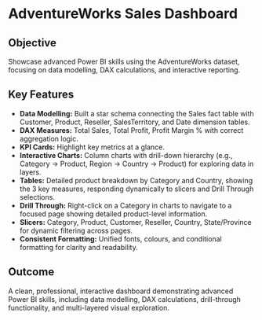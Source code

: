 # AdventureWorks Sales Dashboard

## Objective
Showcase advanced Power BI skills using the AdventureWorks dataset, focusing on data modelling, DAX calculations, and interactive reporting.

## Key Features

- **Data Modelling:** Built a star schema connecting the Sales fact table with Customer, Product, Reseller, SalesTerritory, and Date dimension tables.
- **DAX Measures:** Total Sales, Total Profit, Profit Margin % with correct aggregation logic.
- **KPI Cards:** Highlight key metrics at a glance.
- **Interactive Charts:** Column charts with drill-down hierarchy (e.g., Category → Product, Region → Country → Product) for exploring data in layers.
- **Tables:** Detailed product breakdown by Category and Country, showing the 3 key measures, responding dynamically to slicers and Drill Through selections.
- **Drill Through:** Right-click on a Category in charts to navigate to a focused page showing detailed product-level information.
- **Slicers:** Category, Product, Customer, Reseller, Country, State/Province for dynamic filtering across pages.
- **Consistent Formatting:** Unified fonts, colours, and conditional formatting for clarity and readability.

## Outcome
A clean, professional, interactive dashboard demonstrating advanced Power BI skills, including data modelling, DAX calculations, drill-through functionality, and multi-layered visual exploration.
